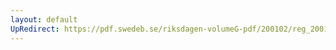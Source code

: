 ```yaml
---
layout: default
UpRedirect: https://pdf.swedeb.se/riksdagen-volumeG-pdf/200102/reg_200102/reg_200102_0206.pdf
---
```

